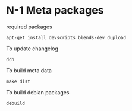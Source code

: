 # N-1 Meta packages

required packages

    apt-get install devscripts blends-dev dupload

To update changelog

    dch

To build meta data

    make dist

To build debian packages

    debuild
